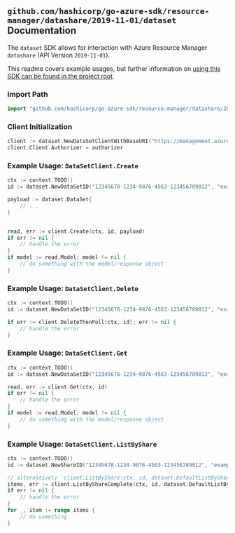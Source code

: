 
## `github.com/hashicorp/go-azure-sdk/resource-manager/datashare/2019-11-01/dataset` Documentation

The `dataset` SDK allows for interaction with Azure Resource Manager `datashare` (API Version `2019-11-01`).

This readme covers example usages, but further information on [using this SDK can be found in the project root](https://github.com/hashicorp/go-azure-sdk/tree/main/docs).

### Import Path

```go
import "github.com/hashicorp/go-azure-sdk/resource-manager/datashare/2019-11-01/dataset"
```


### Client Initialization

```go
client := dataset.NewDataSetClientWithBaseURI("https://management.azure.com")
client.Client.Authorizer = authorizer
```


### Example Usage: `DataSetClient.Create`

```go
ctx := context.TODO()
id := dataset.NewDataSetID("12345678-1234-9876-4563-123456789012", "example-resource-group", "accountName", "shareName", "dataSetName")

payload := dataset.DataSet{
	// ...
}


read, err := client.Create(ctx, id, payload)
if err != nil {
	// handle the error
}
if model := read.Model; model != nil {
	// do something with the model/response object
}
```


### Example Usage: `DataSetClient.Delete`

```go
ctx := context.TODO()
id := dataset.NewDataSetID("12345678-1234-9876-4563-123456789012", "example-resource-group", "accountName", "shareName", "dataSetName")

if err := client.DeleteThenPoll(ctx, id); err != nil {
	// handle the error
}
```


### Example Usage: `DataSetClient.Get`

```go
ctx := context.TODO()
id := dataset.NewDataSetID("12345678-1234-9876-4563-123456789012", "example-resource-group", "accountName", "shareName", "dataSetName")

read, err := client.Get(ctx, id)
if err != nil {
	// handle the error
}
if model := read.Model; model != nil {
	// do something with the model/response object
}
```


### Example Usage: `DataSetClient.ListByShare`

```go
ctx := context.TODO()
id := dataset.NewShareID("12345678-1234-9876-4563-123456789012", "example-resource-group", "accountName", "shareName")

// alternatively `client.ListByShare(ctx, id, dataset.DefaultListByShareOperationOptions())` can be used to do batched pagination
items, err := client.ListByShareComplete(ctx, id, dataset.DefaultListByShareOperationOptions())
if err != nil {
	// handle the error
}
for _, item := range items {
	// do something
}
```
